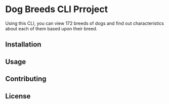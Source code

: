 # Dog Breeds CLI Prroject
Using this CLI, you can view 172 breeds of dogs and find out characteristics about each of them based upon their breed.

## Installation

## Usage

## Contributing

## License




